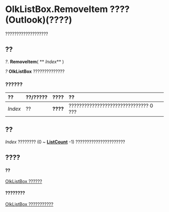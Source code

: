 
# OlkListBox.RemoveItem ???? (Outlook)(????)

???????????????????


## ??

 _?_. **RemoveItem**( ** _Index_** )

 _?_ **OlkListBox** ??????????????


### ??????



|**??**|**??/?????**|**????**|**??**|
|:-----|:-----|:-----|:-----|
| _Index_|??|**????**|??????????????????????????????? 0 ???|

## ??

 _Index_ ???????? (0 ~ **[ListCount](7e3a33ff-6c6d-7667-108f-fc2ca27ff01f.md)** -1) ??????????????????????


## ????


#### ??


[OlkListBox ??????](373d2a00-97e5-2ed3-f15f-577d97b32334.md)
#### ????????


[OlkListBox ???????????](http://msdn.microsoft.com/library/b8bed0b5-6994-1492-055e-4067b232f9c4%28Office.15%29.aspx)